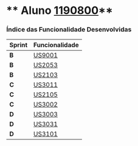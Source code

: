 ** Aluno [1190800](./)** 
===============================


### Índice das Funcionalidade Desenvolvidas ###


| Sprint | Funcionalidade     |
|--------|--------------------|
| **B**  | [US9001](/docs/US9001) |
| **B**  | [US2053](/docs/US2053) |
| **B**  | [US2103](/docs/US2103) |
| **C**  | [US3011](/docs/US3011) |
| **C**  | [US2105](/docs/US2105) |
| **C**  | [US3002](/docs/US3002) |
| **D**  | [US3003](/docs/US3003) |
| **D**  | [US3031](/docs/US3031) |
| **D**  | [US3101](/docs/US3101) |
